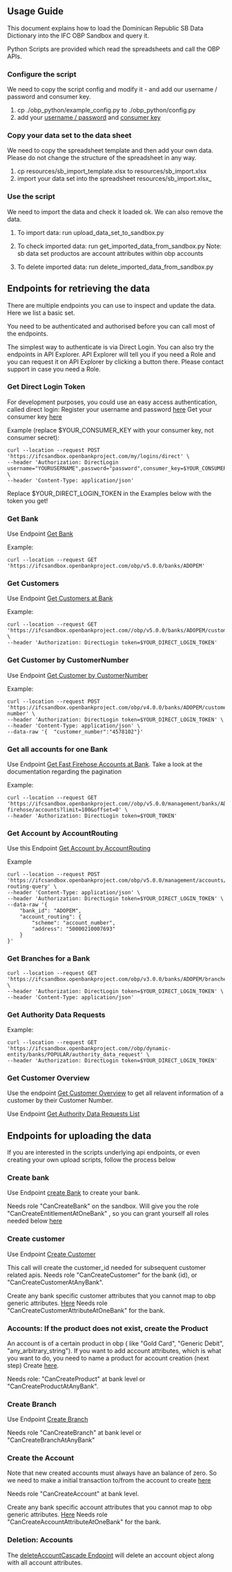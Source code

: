 ## Usage Guide

This document explains how to load the Dominican Republic SB Data Dictionary into the IFC OBP Sandbox and query it.

Python Scripts are provided which read the spreadsheets and call the OBP APIs.


### Configure the script

We need to copy the script config and modify it - and add our username / password and consumer key.

1) cp ./obp_python/example_config.py to ./obp_python/config.py 
2) add your [username / password](https://ifcsandbox.openbankproject.com/user_mgt/sign_up) and [consumer key](https://ifcsandbox.openbankproject.com/consumer-registration) 

### Copy your data set to  the data  sheet

We need to copy the spreadsheet template and then add your own data. Please do not change the structure of the spreadsheet in any way.

1) cp resources/sb_import_template.xlsx to resources/sb_import.xlsx
2) import your data set into the spreadsheet resources/sb_import.xlsx_

### Use the script

We need to import the data and check it loaded ok. We can also remove the data.

1) To import data:
 run upload_data_set_to_sandbox.py
   
2) To check imported data:
run get_imported_data_from_sandbox.py
Note: sb data set productos are account attributes within obp accounts
   
3) To delete imported data:
 run delete_imported_data_from_sandbox.py

   
## Endpoints for retrieving the data

There are multiple endpoints you can use to inspect and update the data. Here we list a basic set. 

You need to be authenticated and authorised before you can call most of the endpoints.

The simplest way to authenticate is via Direct Login. You can also try the endpoints in API Explorer. API Explorer will tell you if you need a Role and you can request it on API Explorer by clicking a button there. Please contact support in case you need a Role.

### Get Direct Login Token

For development purposes, you could use an easy access authentication, called direct login:
Register your username and password [here](https://ifcsandbox.openbankproject.com/user_mgt/sign_up)
Get your consumer key [here](https://ifcsandbox.openbankproject.com/consumer-registration)

Example (replace $YOUR_CONSUMER_KEY with your consumer key, not consumer secret):
```
curl --location --request POST 'https://ifcsandbox.openbankproject.com/my/logins/direct' \
--header 'Authorization: DirectLogin username="YOURUSERNAME",password="password",consumer_key=$YOUR_CONSUMER_KEY' \
--header 'Content-Type: application/json' 
```
Replace $YOUR_DIRECT_LOGIN_TOKEN in the Examples below with the token you get!

### Get Bank
Use Endpoint [Get Bank](https://ifcsandbox-explorer.openbankproject.com/?version=OBPv5.0.0&operation_id=OBPv5_0_0-getBank&currentTag=Bank#OBPv5_0_0-getBank)

Example:
```
curl --location --request GET 'https://ifcsandbox.openbankproject.com/obp/v5.0.0/banks/ADOPEM'
```
### Get Customers

Use Endpoint [Get Customers at Bank](https://ifcsandbox-explorer.openbankproject.com/?version=OBPv5.0.0&operation_id=OBPv5_0_0-getCustomersAtOneBank&currentTag=Customer#OBPv5_0_0-getCustomersAtOneBank)

Example:
```
curl --location --request GET 'https://ifcsandbox.openbankproject.com//obp/v5.0.0/banks/ADOPEM/customers' \
--header 'Authorization: DirectLogin token=$YOUR_DIRECT_LOGIN_TOKEN'
```
### Get Customer by CustomerNumber
Use Endpoint [Get Customer by CustomerNumber](https://ifcsandbox-explorer.openbankproject.com/?version=OBPv5.0.0&operation_id=OBPv3_1_0-getCustomerByCustomerNumber&currentTag=Customer#OBPv3_1_0-getCustomerByCustomerNumber)

Example:

```
curl --location --request POST 'https://ifcsandbox.openbankproject.com/obp/v4.0.0/banks/ADOPEM/customers/customer-number' \
--header 'Authorization: DirectLogin token=$YOUR_DIRECT_LOGIN_TOKEN' \
--header 'Content-Type: application/json' \
--data-raw '{  "customer_number":"4578102"}'
```
### Get all accounts for one Bank
Use Endpoint [Get Fast Firehose Accounts at Bank](https://ifcsandbox-explorer.openbankproject.com/?version=OBPv5.0.0&operation_id=OBPv4_0_0-getFastFirehoseAccountsAtOneBank&currentTag=Account#OBPv4_0_0-getFastFirehoseAccountsAtOneBank).
Take a look at the documentation regarding the pagination

Example:
```
curl --location --request GET 'https://ifcsandbox.openbankproject.com//obp/v5.0.0/management/banks/ADOPEM/fast-firehose/accounts?limit=100&offset=0' \
--header 'Authorization: DirectLogin token=$YOUR_TOKEN' 
```
### Get Account by AccountRouting
Use this Endpoint [Get Account by AccountRouting](https://ifcsandbox-explorer.openbankproject.com/?version=OBPv5.0.0&operation_id=OBPv4_0_0-getAccountByAccountRouting&currentTag=Account#OBPv4_0_0-getAccountByAccountRouting)

Example
```
curl --location --request POST 'https://ifcsandbox.openbankproject.com/obp/v5.0.0/management/accounts/account-routing-query' \
--header 'Content-Type: application/json' \
--header 'Authorization: DirectLogin token=$YOUR_DIRECT_LOGIN_TOKEN' \
--data-raw '{
    "bank_id": "ADOPEM",
    "account_routing": {
        "scheme": "account_number",
        "address": "50000210007693"
    }
}'
```
### Get Branches for a Bank

```
curl --location --request GET 'https://ifcsandbox.openbankproject.com/obp/v3.0.0/banks/ADOPEM/branches' \
--header 'Authorization: DirectLogin token=$YOUR_DIRECT_LOGIN_TOKEN' \
--header 'Content-Type: application/json'
```

### Get Authority Data Requests
Example:
```
curl --location --request GET 'https://ifcsandbox.openbankproject.com//obp/dynamic-entity/banks/POPULAR/authority_data_request' \
--header 'Authorization: DirectLogin token=$YOUR_DIRECT_LOGIN_TOKEN' 
```

### Get Customer Overview

Use the endpoint [Get Customer Overview](https://ifcsandbox-explorer.openbankproject.com/?version=OBPv5.0.0&operation_id=OBPv5_0_0-getCustomerOverview&currentTag=Customer#OBPv5_0_0-getCustomerOverview) to get all relavent information of a customer by their Customer Number.

Use Endpoint [Get Authority Data Requests List](https://ifcsandbox-explorer.openbankproject.com/?version=OBPv5.0.0&operation_id=OBPv4_0_0-dynamicEntity_getauthority_data_requestList_ADOPEM&currentTag=_Authority%20Data%20Request(ADOPEM)#OBPv4_0_0-dynamicEntity_getauthority_data_requestList_ADOPEM)
## Endpoints for uploading the data



If you are interested in the scripts underlying api endpoints, or even creating your own upload scripts, 
follow the process below

### Create bank

Use Endpoint  [create Bank](https://ifcsandbox-explorer.openbankproject.com/?version=OBPv4.0.0&operation_id=OBPv4_0_0-createBank&currentTag=Bank&api-collection-id=#OBPv4_0_0-createBank)
to create your bank.

Needs role "CanCreateBank" on the sandbox.
Will give you the role "CanCreateEntitlementAtOneBank" , so you can grant yourself all roles needed below [here](https://ifcsandbox-explorer.openbankproject.com/?version=OBPv4.0.0&operation_id=OBPv2_0_0-addEntitlement&currentTag=Role#OBPv2_0_0-addEntitlement)


### Create customer

Use Endpoint [Create Customer](https://ifcsandbox-explorer.openbankproject.com/?version=OBPv4.0.0&operation_id=OBPv3_1_0-createCustomer&currentTag=Customer&api-collection-id=#OBPv3_1_0-createCustomer)

This call will create the customer_id needed for subsequent customer related apis.
Needs role "CanCreateCustomer" for the bank (id), or "CanCreateCustomerAtAnyBank".


Create any bank specific customer attributes that you cannot map to obp generic attributes. [Here](https://apiexplorersandbox.openbankproject.com/?version=OBPv4.0.0&operation_id=OBPv4_0_0-createCustomerAttribute&currentTag=Customer&api-collection-id=#OBPv4_0_0-createCustomerAttribute)
Needs role "CanCreateCustomerAttributeAtOneBank" for the bank.

### Accounts: If the product does not exist, create the Product

An account is of a certain product in obp ( like "Gold Card", "Generic Debit", "any_arbitrary_string"). If you want to add account attributes, which is what you want to do, you  need to name a product for account creation (next step)
Create [here](https://ifcsandbox-explorer.openbankproject.com/?version=OBPv4.0.0&operation_id=OBPv3_1_0-createProduct&currentTag=Product&api-collection-id=#OBPv3_1_0-createProduct).

Needs role: "CanCreateProduct" at bank level or "CanCreateProductAtAnyBank".
### Create Branch
Use Endpoint [Create Branch](https://ifcsandbox-explorer.openbankproject.com/?version=OBPv4.0.0&operation_id=OBPv3_0_0-createBranch&currentTag=Branch&api-collection-id=&bank_id=#OBPv3_0_0-createBranch)
 
Needs role "CanCreateBranch" at bank level or "CanCreateBranchAtAnyBank"
### Create the Account 
Note that new created accounts must always  have an balance of zero. So we need to make a initial transaction to/from the account to 
create [here](https://ifcsandbox-explorer.openbankproject.com/?version=OBPv4.0.0&operation_id=OBPv4_0_0-addAccount&currentTag=Account&api-collection-id=&bank_id=&account_id=&view_id=&counterparty_id=&transaction_id=#OBPv4_0_0-addAccount)

Needs role "CanCreateAccount" at bank level.

Create any bank specific account attributes that you cannot map to obp generic attributes. [Here](https://ifcsandbox-explorer.openbankproject.com/?version=OBPv4.0.0&operation_id=OBPv3_1_0-createAccountAttribute&currentTag=Account#OBPv3_1_0-createAccountAttribute)
Needs role "CanCreateAccountAttributeAtOneBank" for the bank.

### Deletion: Accounts

The [deleteAccountCascade Endpoint](https://ifcsandbox-explorer.openbankproject.com/?version=OBPv4.0.0&operation_id=OBPv4_0_0-deleteAccountCascade&currentTag=Account#OBPv4_0_0-deleteAccountCascade) will delete an account object along  with all account attributes.
